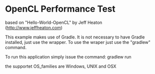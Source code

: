 OpenCL Performance Test
==================




based on "Hello-World-OpenCL" by Jeff Heaton (http://www.jeffheaton.com)

This example makes use of Gradle.  It is not necessary to have Gradle installed, just use the wrapper.
To use the wraper just use the "gradlew" command.


To run this application simply issue the command:
gradlew run

the supportet OS_families are Windows, UNIX and OSX
